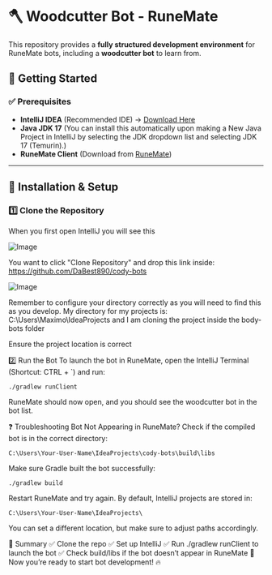 # 🪓 Woodcutter Bot - RuneMate

This repository provides a **fully structured development environment** for RuneMate bots, including a **woodcutter bot** to learn from.

## 🚀 Getting Started

### ✅ Prerequisites
- **IntelliJ IDEA** (Recommended IDE) → [Download Here](https://www.jetbrains.com/idea/download/?section=windows)
- **Java JDK 17** (You can install this automatically upon making a New Java Project in IntelliJ by selecting the JDK dropdown list and selecting JDK 17 (Temurin).)
- **RuneMate Client** (Download from [RuneMate](https://www.runemate.com))

---

## 🔧 Installation & Setup

### **1️⃣ Clone the Repository**
When you first open IntelliJ you will see this 

![Image](https://github.com/user-attachments/assets/f543da5f-4436-446a-8d2c-b2f5abbceed1)

You want to click "Clone Repository" and drop this link inside: https://github.com/DaBest890/cody-bots

![Image](https://github.com/user-attachments/assets/de0488cf-9421-4b7d-a322-34e77eeba1eb)

Remember to configure your directory correctly as you will need to find this as you develop. My directory for my projects is: C:\Users\Maximo\IdeaProjects and I am cloning the project inside the body-bots folder

Ensure the project location is correct


2️⃣ Run the Bot
To launch the bot in RuneMate, open the IntelliJ Terminal (Shortcut: CTRL + `) and run:

``` 
./gradlew runClient
```

RuneMate should now open, and you should see the woodcutter bot in the bot list.

❓ Troubleshooting
Bot Not Appearing in RuneMate?
Check if the compiled bot is in the correct directory:
``` pgsql
C:\Users\Your-User-Name\IdeaProjects\cody-bots\build\libs
```

Make sure Gradle built the bot successfully:
``` 
./gradlew build
```

Restart RuneMate and try again.
By default, IntelliJ projects are stored in:

```
C:\Users\Your-User-Name\IdeaProjects\
```
You can set a different location, but make sure to adjust paths accordingly.


📌 Summary
✅ Clone the repo
✅ Set up IntelliJ
✅ Run ./gradlew runClient to launch the bot
✅ Check build/libs if the bot doesn’t appear in RuneMate
🚀 Now you’re ready to start bot development! 🔥
